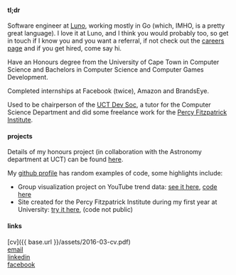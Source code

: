 #### tl;dr

Software engineer at [Luno](https://www.luno.com/), working mostly in Go (which, IMHO, is a pretty great language). I love it at Luno, and I think you would probably too, so get in touch if I know you and you want a referral, if not check out the [careers page](https://www.luno.com/en/careers) and if you get hired, come say hi.

Have an Honours degree from the University of Cape Town in Computer Science and Bachelors in Computer Science and Computer Games Development.

Completed internships at Facebook (twice), Amazon and BrandsEye.

Used to be chairperson of the [UCT Dev Soc](https://www.facebook.com/groups/uctdev/), a tutor for the Computer Science Department and did some freelance work for the [Percy Fitzpatrick Institute](http://kysabymf.herokuapp.com/).

#### projects

Details of my honours project (in collaboration with the Astronomy department at UCT) can be found [here](http://calvinbrizzi.com/visastro/).

My [github profile](https://github.com/calvin-brizzi/) has random examples of code, some highlights include:

* Group visualization project on YouTube trend data: [see it here](https://people.cs.uct.ac.za/~mcgbri004/vis-project/visualization.html), [code here](https://github.com/Brian-McG/YouTube-Trends)
* Site created for the Percy Fitzpatrick Institute during my first year at University: [try it here](http://kysabymf.herokuapp.com/), (code not public)

#### links

[cv]({{ base.url }}/assets/2016-03-cv.pdf)  
[email](mailto:calvin.brizzi@gmail.com)  
[linkedin](https://www.linkedin.com/in/calvinbrizzi)  
[facebook](https://www.facebook.com/calvin.brizzi)  
